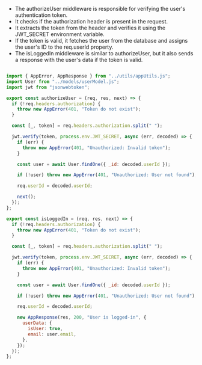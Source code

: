  - The authorizeUser middleware is responsible for verifying the user's authentication token.
 - It checks if the authorization header is present in the request.
 - It extracts the token from the header and verifies it using the JWT_SECRET environment variable.
 - If the token is valid, it fetches the user from the database and assigns the user's ID to the req.userId property.
 - The isLoggedIn middleware is similar to authorizeUser, but it also sends a response with the user's data if the token is valid.

```javascript

import { AppError, AppResponse } from "../utils/appUtils.js";
import User from "../models/userModel.js";
import jwt from "jsonwebtoken";

export const authorizeUser = (req, res, next) => {
  if (!req.headers.authorization) {
    throw new AppError(401, "Token do not exist");
  }

  const [_, token] = req.headers.authorization.split(" ");

  jwt.verify(token, process.env.JWT_SECRET, async (err, decoded) => {
    if (err) {
      throw new AppError(401, "Unauthorized: Invalid token");
    }

    const user = await User.findOne({ _id: decoded.userId });

    if (!user) throw new AppError(401, "Unauthorized: User not found");

    req.userId = decoded.userId;

    next();
  });
};

export const isLoggedIn = (req, res, next) => {
  if (!req.headers.authorization) {
    throw new AppError(401, "Token do not exist");
  }

  const [_, token] = req.headers.authorization.split(" ");

  jwt.verify(token, process.env.JWT_SECRET, async (err, decoded) => {
    if (err) {
      throw new AppError(401, "Unauthorized: Invalid token");
    }

    const user = await User.findOne({ _id: decoded.userId });

    if (!user) throw new AppError(401, "Unauthorized: User not found");

    req.userId = decoded.userId;

    new AppResponse(res, 200, "User is logged-in", {
      userData: {
        isUser: true,
        email: user.email,
      },
    });
  });
};
